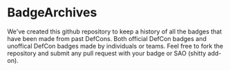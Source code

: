 # BadgeArchives
We've created this github repository to keep a history of all the badges that have been made from past DefCons.
Both official DefCon badges and unoffical DefCon badges made by individuals or teams.
Feel free to fork the repository and submit any pull request with your badge or SAO (shitty add-on).
